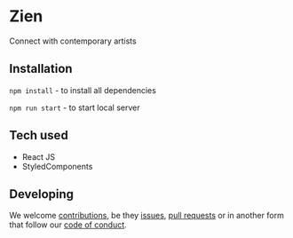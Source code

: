 # Zien
Connect with contemporary artists

## Installation 
`npm install` - to install all dependencies 

`npm run start` - to start local server

## Tech used
- React JS
- StyledComponents

## Developing

We welcome [contributions][contrib], be they [issues][issues], [pull requests][pullrequest] or in another form that follow our [code of conduct][codeofconduct].

[blankchain]: https://github.com/axna/blankchain
[issues]: ../../issues/new/choose
[pullrequest]: .github/PULL_REQUEST_TEMPLATE.md
[contrib]: .github/CONTRIBUTING.md
[codeofconduct]: ./CODE_OF_CONDUCT.md 


